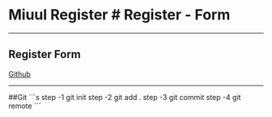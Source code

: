 # Miuul Register # Register - Form
---

## Register Form

[Github](https://github.com/okankoken/Login_Form)

---

##Git
´´´s
step -1 git init
step -2 git add .
step -3 git commit
step -4 git remote
´´´

